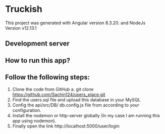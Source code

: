 # Truckish

This project was generated with Angular version 8.3.20. and NodeJs Version v12.13.1

## Development server
## How to run this app?
## Follow the following steps:
1.	Clone the code from GitHub
    a.	git clone https://github.com/Sachin124/users_place.git
2.	Find the users.sql file and upload this database in your MySQL
3.	Config the api/src/DB/ db.config.js file from according to your configuration.
4.	Install the nodemon or http-server globally (In my case I am running this app using nodemon).
5.	Finally open the link http://localhost:5000/user/login
